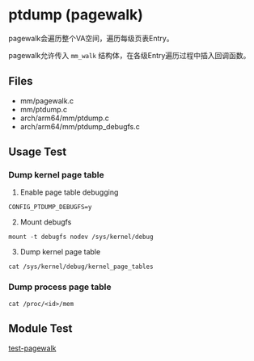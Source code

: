 # ptdump (pagewalk)

pagewalk会遍历整个VA空间，遍历每级页表Entry。

pagewalk允许传入 `mm_walk` 结构体，在各级Entry遍历过程中插入回调函数。

## Files

- mm/pagewalk.c
- mm/ptdump.c
- arch/arm64/mm/ptdump.c
- arch/arm64/mm/ptdump_debugfs.c

## Usage Test

### Dump kernel page table

1. Enable page table debugging
```
CONFIG_PTDUMP_DEBUGFS=y
```

2. Mount debugfs
```
mount -t debugfs nodev /sys/kernel/debug
```

3. Dump kernel page table
```
cat /sys/kernel/debug/kernel_page_tables
```

### Dump process page table

```
cat /proc/<id>/mem
```

## Module Test

[test-pagewalk]()